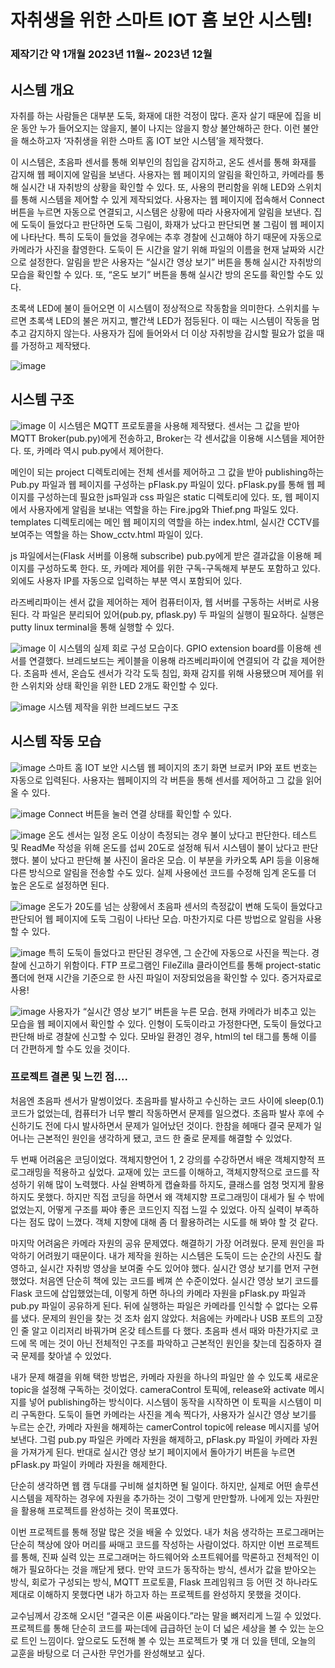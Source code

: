 # 자취생을 위한 스마트 IOT 홈 보안 시스템!


### 제작기간 약 1개월 2023년 11월~ 2023년 12월

## 시스템 개요

자취를 하는 사람들은 대부분 도둑, 화재에 대한 걱정이 많다. 혼자 살기 때문에 집을 비운 동안 누가 들어오지는 않을지, 불이 나지는 않을지 항상 불안해하곤 한다. 이런 불안을 해소하고자 ‘자취생을 위한 스마트 홈 IOT 보안 시스템’을 제작했다.

 이 시스템은, 초음파 센서를 통해 외부인의 침입을 감지하고, 온도 센서를 통해 화재를 감지해 웹 페이지에 알림을 보낸다. 사용자는 웹 페이지의 알림을 확인하고, 카메라를 통해 실시간 내 자취방의 상황을 확인할 수 있다. 또, 사용의 편리함을 위해 LED와 스위치를 통해 시스템을 제어할 수 있게 제작되었다.
 사용자는 웹 페이지에 접속해서 Connect 버튼을 누르면 자동으로 연결되고, 시스템은 상황에 따라 사용자에게 알림을 보낸다. 집에 도둑이 들었다고 판단하면 도둑 그림이, 화재가 났다고 판단되면 불 그림이 웹 페이지에 나타난다. 특히 도둑이 들었을 경우에는 추후 경찰에 신고해야 하기 때문에 자동으로 카메라가 사진을 촬영한다. 도둑이 든 시간을 알기 위해 파일의 이름을 현재 날짜와 시간으로 설정한다. 알림을 받은 사용자는 “실시간 영상 보기” 버튼을 통해 실시간 자취방의 모습을 확인할 수 있다. 또, “온도 보기” 버튼을 통해 실시간 방의 온도를 확인할 수도 있다.
 
 초록색 LED에 불이 들어오면 이 시스템이 정상적으로 작동함을 의미한다. 스위치를 누르면 초록색 LED의 불은 꺼지고, 빨간색 LED가 점등된다. 이 때는 시스템이 작동을 멈추고 감지하지 않는다. 사용자가 집에 들어와서 더 이상 자취방을 감시할 필요가 없을 때를 가정하고 제작됐다.

 ![image](https://github.com/Jun-Young-Seo/IOT_smart_security_home/assets/128452954/60efe08b-bf27-45b9-a830-5501ea7ff2df)


## 시스템 구조
![image](https://github.com/Jun-Young-Seo/IOT_smart_security_home/assets/128452954/e3f0c0ce-08cc-47e4-9f6a-410883dddea8)
이 시스템은 MQTT 프로토콜을 사용해 제작됐다. 센서는 그 값을 받아 MQTT Broker(pub.py)에게 전송하고, Broker는 각 센서값을 이용해 시스템을 제어한다. 또, 카메라 역시 pub.py에서 제어한다. 

메인이 되는 project 디렉토리에는 전체 센서를 제어하고 그 값을 받아 publishing하는 Pub.py 파일과 웹 페이지를 구성하는 pFlask.py 파일이 있다. pFlask.py를 통해 웹 페이지를 구성하는데 필요한 js파일과 css 파일은 static 디렉토리에 있다. 또, 웹 페이지에서 사용자에게 알림을 보내는 역할을 하는 Fire.jpg와 Thief.png 파일도 있다. templates 디렉토리에는 메인 웹 페이지의 역할을 하는 index.html, 실시간 CCTV를 보여주는 역할을 하는 Show_cctv.html 파일이 있다.

js 파일에서는(Flask 서버를 이용해 subscribe) pub.py에게 받은 결과값을 이용해 페이지를 구성하도록 한다. 또, 카메라 제어를 위한 구독-구독해제 부분도 포함하고 있다. 외에도 사용자 IP를 자동으로 입력하는 부분 역시 포함되어 있다.

라즈베리파이는 센서 값을 제어하는 제어 컴퓨터이자, 웹 서버를 구동하는 서버로 사용된다. 
각 파일은 분리되어 있어(pub.py, pflask.py) 두 파일의 실행이 필요하다. 실행은 putty linux terminal을 통해 실행할 수 있다.

![image](https://github.com/Jun-Young-Seo/IOT_smart_security_home/assets/128452954/a47f0b49-5a72-4318-8c8c-0b2f8320a123)
이 시스템의 실제 회로 구성 모습이다. GPIO extension board를 이용해 센서를 연결했다. 브레드보드는 케이블을 이용해 라즈베리파이에 연결되어 각 값을 제어한다.
초음파 센서, 온습도 센서가 각각 도둑 침입, 화재 감지를 위해 사용됐으며 제어를 위한 스위치와 상태 확인을 위한 LED 2개도 확인할 수 있다.

![image](https://github.com/Jun-Young-Seo/IOT_smart_security_home/assets/128452954/0a090675-ff8d-48fb-bc9c-69546e5d6d6b)
시스템 제작을 위한 브레드보드 구조

## 시스템 작동 모습

![image](https://github.com/Jun-Young-Seo/IOT_smart_security_home/assets/128452954/e3ff628c-d952-4e36-bf2b-c118c24f93ac)
스마트 홈 IOT 보안 시스템 웹 페이지의 초기 화면 브로커 IP와 포트 번호는 자동으로 입력된다. 사용자는 웹페이지의 각 버튼을 통해 센서를 제어하고 그 값을 읽어올 수 있다.

![image](https://github.com/Jun-Young-Seo/IOT_smart_security_home/assets/128452954/204031c0-1f90-45ea-9719-0b436358a4e4)
Connect 버튼을 눌러 연결 상태를 확인할 수 있다.

![image](https://github.com/Jun-Young-Seo/IOT_smart_security_home/assets/128452954/21cf625c-b6e2-4d66-be30-57d5de132ef3)
온도 센서는 일정 온도 이상이 측정되는 경우 불이 났다고 판단한다. 테스트 및 ReadMe 작성을 위해 온도를 섭씨 20도로 설정해 둬서 시스템이 불이 났다고 판단했다. 
불이 났다고 판단해 불 사진이 올라온 모습. 이 부분을 카카오톡 API 등을 이용해 다른 방식으로 알림을 전송할 수도 있다.
실제 사용에선 코드를 수정해 임계 온도를 더 높은 온도로 설정하면 된다.

![image](https://github.com/Jun-Young-Seo/IOT_smart_security_home/assets/128452954/9fac8318-7866-473c-be9d-b67c080457e2)
온도가 20도를 넘는 상황에서 초음파 센서의 측정값이 변해 도둑이 들었다고 판단되어 웹 페이지에 도둑 그림이 나타난 모습. 마찬가지로 다른 방법으로 알림을 사용할 수 있다.

![image](https://github.com/Jun-Young-Seo/IOT_smart_security_home/assets/128452954/140312c9-9085-4a5d-9d23-bde5a46ecb56)
특히 도둑이 들었다고 판단된 경우엔, 그 순간에 자동으로 사진을 찍는다. 
경찰에 신고하기 위함이다. 
FTP 프로그램인 FileZilla 클라이언트를 통해 project-static 폴더에 현재 시간을 기준으로 한 사진 파일이 저장되었음을 확인할 수 있다. 증거자료로 사용!

![image](https://github.com/Jun-Young-Seo/IOT_smart_security_home/assets/128452954/d0a6e691-e1a0-44f4-9420-86fe4bba77aa)
사용자가 “실시간 영상 보기” 버튼을 누른 모습. 현재 카메라가 비추고 있는 모습을 웹 페이지에서 확인할 수 있다. 인형이 도둑이라고 가정한다면, 도둑이 들었다고 판단해 바로 경찰에 신고할 수 있다.
모바일 환경인 경우, html의 tel 태그를 통해 이를 더 간편하게 할 수도 있을 것이다.


### 프로젝트 결론 및 느낀 점....

처음엔 초음파 센서가 말썽이었다. 초음파를 발사하고 수신하는 코드 사이에 sleep(0.1) 코드가 없었는데, 컴퓨터가 너무 빨리 작동하면서 문제를 일으켰다. 
초음파 발사 후에 수신하기도 전에 다시 발사하면서 문제가 일어났던 것이다. 한참을 헤매다 결국 문제가 일어나는 근본적인 원인을 생각하게 됐고, 코드 한 줄로 문제를 해결할 수 있었다.

 두 번째 어려움은 코딩이었다. 객체지향언어 1, 2 강의를 수강하면서 배운 객체지향적 프로그래밍을 적용하고 싶었다. 교재에 있는 코드를 이해하고, 객체지향적으로 코드를 작성하기 위해 많이 노력했다. 
 사실 완벽하게 캡슐화를 하지도, 클래스를 엄청 멋지게 활용하지도 못했다. 하지만 직접 코딩을 하면서 왜 객체지향 프로그래밍이 대세가 될 수 밖에 없었는지, 어떻게 구조를 짜야 좋은 코드인지 직접 느낄 수 있었다. 
 아직 실력이 부족하다는 점도 많이 느꼈다. 객체 지향에 대해 좀 더 활용하려는 시도를 해 봐야 할 것 같다.

 마지막 어려움은 카메라 자원의 공유 문제였다. 해결하기 가장 어려웠다. 문제 원인을 파악하기 어려웠기 때문이다.
 내가 제작을 원하는 시스템은 도둑이 드는 순간의 사진도 촬영하고, 실시간 자취방 영상을 보여줄 수도 있어야 했다. 
 실시간 영상 보기를 먼저 구현했었다. 처음엔 단순히 책에 있는 코드를 베껴 쓴 수준이었다. 실시간 영상 보기 코드를 Flask 코드에 삽입했었는데, 이렇게 하면 하나의 카메라 자원을 pFlask.py 파일과 pub.py 파일이 공유하게 된다. 
 뒤에 실행하는 파일은 카메라를 인식할 수 없다는 오류를 냈다. 문제의 원인을 찾는 것 조차 쉽지 않았다. 처음에는 카메라나 USB 포트의 고장인 줄 알고 이리저리 바꿔가며 온갖 테스트를 다 했다. 
 초음파 센서 때와 마찬가지로 코드에 목 메는 것이 아닌 전체적인 구조를 파악하고 근본적인 원인을 찾는데 집중하자 결국 문제를 찾아낼 수 있었다.
 
 내가 문제 해결을 위해 택한 방법은, 카메라 자원을 하나의 파일만 쓸 수 있도록 새로운 topic을 설정해 구독하는 것이었다. cameraControl 토픽에, release와 activate 메시지를 넣어 publishing하는 방식이다. 
 시스템이 동작을 시작하면 이 토픽을 시스템이 미리 구독한다. 도둑이 들면 카메라는 사진을 계속 찍다가, 사용자가 실시간 영상 보기를 누르는 순간, 카메라 자원을 해제하는 camerControl topic에 release 메시지를 넣어 보낸다. 
 그럼 pub.py 파일은 카메라 자원을 해제하고, pFlask.py 파일이 카메라 자원을 가져가게 된다. 반대로 실시간 영상 보기 페이지에서 돌아가기 버튼을 누르면 pFlask.py 파일이 카메라 자원을 해제한다.

 단순히 생각하면 웹 캠 두대를 구비해 설치하면 될 일이다. 하지만, 실제로 어떤 솔루션 시스템을 제작하는 경우에 자원을 추가하는 것이 그렇게 만만할까. 나에게 있는 자원만을 활용해 프로젝트를 완성하는 것이 목표였다.

이번 프로젝트를 통해 정말 많은 것을 배울 수 있었다. 내가 처음 생각하는 프로그래머는 단순히 책상에 앉아 머리를 싸매고 코드를 작성하는 사람이었다. 
하지만 이번 프로젝트를 통해, 진짜 실력 있는 프로그래머는 하드웨어와 소프트웨어를 막론하고 전체적인 이해가 필요하다는 것을 깨닫게 됐다. 
만약 코드가 동작하는 방식, 센서가 값을 받아오는 방식, 회로가 구성되는 방식, MQTT 프로토콜, Flask 프레임워크 등 어떤 것 하나라도 제대로 이해하지 못했다면 내가 하고자 하는 프로젝트를 완성하지 못했을 것이다.

교수님께서 강조해 오시던 “결국은 이론 싸움이다.”라는 말을 뼈저리게 느낄 수 있었다. 프로젝트를 통해 단순히 코드를 짜는데에 급급하던 눈이 더 넓은 세상을 볼 수 있는 눈으로 트인 느낌이다. 
앞으로도 도전해 볼 수 있는 프로젝트가 몇 개 더 있을 텐데, 오늘의 교훈을 바탕으로 더 근사한 무언가를 완성해보고 싶다.


